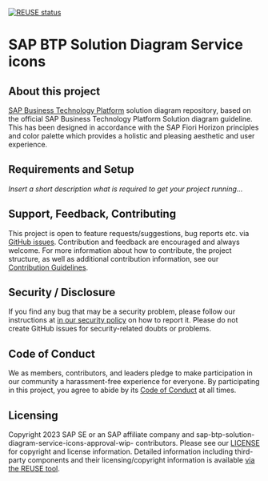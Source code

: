[![REUSE status](https://api.reuse.software/badge/github.com/SAP/sap-btp-solution-diagram-service-icons-approval-wip-)](https://api.reuse.software/info/github.com/SAP/sap-btp-solution-diagram-service-icons-approval-wip-)

# SAP BTP Solution Diagram Service icons

## About this project

[SAP Business Technology Platform](https://www.sap.com/products/technology-platform.html) solution diagram repository, based on the official SAP Business Technology Platform Solution diagram guideline. This has been designed in accordance with the SAP Fiori Horizon principles and color palette which provides a holistic and pleasing aesthetic and user experience.

## Requirements and Setup

*Insert a short description what is required to get your project running...*

## Support, Feedback, Contributing

This project is open to feature requests/suggestions, bug reports etc. via [GitHub issues](https://github.com/SAP/sap-btp-solution-diagram-service-icons-approval-wip-/issues). Contribution and feedback are encouraged and always welcome. For more information about how to contribute, the project structure, as well as additional contribution information, see our [Contribution Guidelines](CONTRIBUTING.md).

## Security / Disclosure
If you find any bug that may be a security problem, please follow our instructions at [in our security policy](https://github.com/SAP/sap-btp-solution-diagram-service-icons-approval-wip-/security/policy) on how to report it. Please do not create GitHub issues for security-related doubts or problems.

## Code of Conduct

We as members, contributors, and leaders pledge to make participation in our community a harassment-free experience for everyone. By participating in this project, you agree to abide by its [Code of Conduct](https://github.com/SAP/.github/blob/main/CODE_OF_CONDUCT.md) at all times.

## Licensing

Copyright 2023 SAP SE or an SAP affiliate company and sap-btp-solution-diagram-service-icons-approval-wip- contributors. Please see our [LICENSE](LICENSE) for copyright and license information. Detailed information including third-party components and their licensing/copyright information is available [via the REUSE tool](https://api.reuse.software/info/github.com/SAP/sap-btp-solution-diagram-service-icons-approval-wip-).
